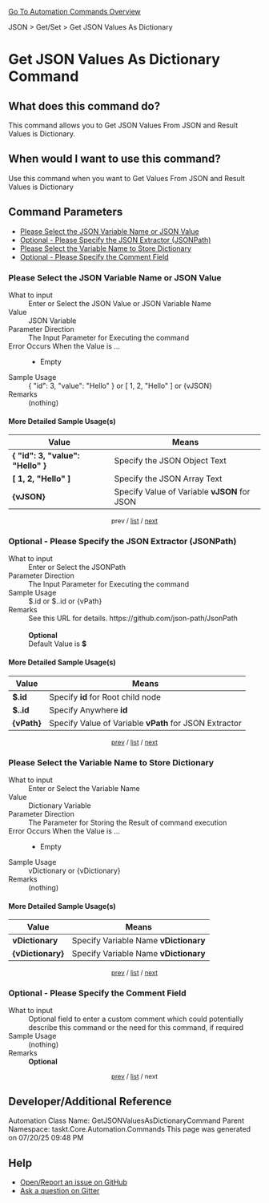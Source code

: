 <!--TITLE: Get JSON Values As Dictionary Command -->
<!-- SUBTITLE: a command in the JSON group. -->
[Go To Automation Commands Overview](/automation-commands.md)


JSON &gt; Get/Set &gt; Get JSON Values As Dictionary


# Get JSON Values As Dictionary Command


## What does this command do?
This command allows you to Get JSON Values From JSON and Result Values is Dictionary.


## When would I want to use this command?
Use this command when you want to Get Values From JSON and Result Values is Dictionary


<a id="param_list"></a>
## Command Parameters
- [Please Select the JSON Variable Name or JSON Value](#param_0)
- [Optional - Please Specify the JSON Extractor (JSONPath)](#param_1)
- [Please Select the Variable Name to Store Dictionary](#param_2)
- [Optional - Please Specify the Comment Field](#param_3)


<a id="param_0"></a>
### Please Select the JSON Variable Name or JSON Value


<dl>
<dt>What to input</dt><dd>Enter or Select the JSON Value or JSON Variable Name</dd>
<dt>Value</dt><dd>JSON Variable</dd>
<dt>Parameter Direction</dt><dd>The Input Parameter for Executing the command</dd>
<dt>Error Occurs When the Value is ...</dt><dd><ul>
<li>Empty</li>
</ul></dd>
<dt>Sample Usage</dt><dd>{ &quot;id&quot;: 3, &quot;value&quot;: &quot;Hello&quot; } or [ 1, 2, &quot;Hello&quot; ] or {vJSON}</dd>
<dt>Remarks</dt><dd>(nothing)</dd>
</dl>




#### More Detailed Sample Usage(s)
| Value | Means |
|---|---|
| <strong>{ &quot;id&quot;: 3, &quot;value&quot;: &quot;Hello&quot; }</strong> | Specify the JSON Object Text |
| <strong>[ 1, 2, &quot;Hello&quot; ]</strong> | Specify the JSON Array Text |
| <strong>{vJSON}</strong> | Specify Value of Variable **vJSON** for JSON |


<div style="font-size: 90%; text-align: center">


prev / [list](#param_list) / [next](#param_1)


</div>


<a id="param_1"></a>
### Optional - Please Specify the JSON Extractor (JSONPath)


<dl>
<dt>What to input</dt><dd>Enter or Select the JSONPath</dd>
<dt>Parameter Direction</dt><dd>The Input Parameter for Executing the command</dd>
<dt>Sample Usage</dt><dd>$.id or $..id or {vPath}</dd>
<dt>Remarks</dt><dd>See this URL for details. https://github.com/json-path/JsonPath<br><br>
<strong>Optional</strong><br>Default Value is <strong>$</strong></dd>
</dl>




#### More Detailed Sample Usage(s)
| Value | Means |
|---|---|
| <strong>$.id</strong> | Specify **id** for Root child node |
| <strong>$..id</strong> | Specify Anywhere **id** |
| <strong>{vPath}</strong> | Specify Value of Variable **vPath** for JSON Extractor |


<div style="font-size: 90%; text-align: center">


[prev](#param_1) / [list](#param_list) / [next](#param_2)


</div>


<a id="param_2"></a>
### Please Select the Variable Name to Store Dictionary


<dl>
<dt>What to input</dt><dd>Enter or Select the Variable Name</dd>
<dt>Value</dt><dd>Dictionary Variable</dd>
<dt>Parameter Direction</dt><dd>The Parameter for Storing the Result of command execution</dd>
<dt>Error Occurs When the Value is ...</dt><dd><ul>
<li>Empty</li>
</ul></dd>
<dt>Sample Usage</dt><dd>vDictionary or {vDictionary}</dd>
<dt>Remarks</dt><dd>(nothing)</dd>
</dl>




#### More Detailed Sample Usage(s)
| Value | Means |
|---|---|
| <strong>vDictionary</strong> | Specify Variable Name **vDictionary** |
| <strong>{vDictionary}</strong> | Specify Variable Name **vDictionary** |


<div style="font-size: 90%; text-align: center">


[prev](#param_2) / [list](#param_list) / [next](#param_3)


</div>


<a id="param_3"></a>
### Optional - Please Specify the Comment Field


<dl>
<dt>What to input</dt><dd>Optional field to enter a custom comment which could potentially describe this command or the need for this command, if required</dd>
<dt>Sample Usage</dt><dd>(nothing)</dd>
<dt>Remarks</dt><dd><strong>Optional</strong><br></dd>
</dl>




<div style="font-size: 90%; text-align: center">


[prev](#param_3) / [list](#param_list) / next


</div>


## Developer/Additional Reference
Automation Class Name: GetJSONValuesAsDictionaryCommand
Parent Namespace: taskt.Core.Automation.Commands
This page was generated on 07/20/25 09:48 PM


## Help
- [Open/Report an issue on GitHub](https://github.com/rcktrncn/taskt/issues/new)
- [Ask a question on Gitter](https://gitter.im/taskt-rpa/Lobby)
